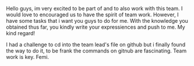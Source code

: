 Hello guys,
im very excited to be part of and to also work with this team.
I would love to encouraged us to have the spirit of team work.
However, I have some tasks that i want you guys to do for me.
With the knowledge you obtained thus far, you kindly write your expressiences and push to me.
My kind regard!

I had a challenge to cd into the team lead's file on github but i finally found the way
to do it, to be frank the commands on gitnub are fascinating. Team work is key. Femi. 
